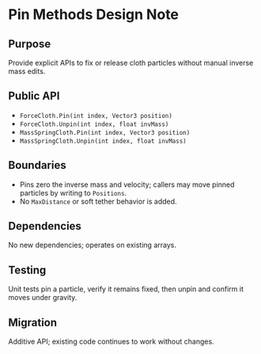 Pin Methods Design Note
=======================

Purpose
-------
Provide explicit APIs to fix or release cloth particles without manual inverse mass edits.

Public API
----------
- `ForceCloth.Pin(int index, Vector3 position)`
- `ForceCloth.Unpin(int index, float invMass)`
- `MassSpringCloth.Pin(int index, Vector3 position)`
- `MassSpringCloth.Unpin(int index, float invMass)`

Boundaries
----------
- Pins zero the inverse mass and velocity; callers may move pinned particles by writing to `Positions`.
- No `MaxDistance` or soft tether behavior is added.

Dependencies
------------
No new dependencies; operates on existing arrays.

Testing
-------
Unit tests pin a particle, verify it remains fixed, then unpin and confirm it moves under gravity.

Migration
---------
Additive API; existing code continues to work without changes.
